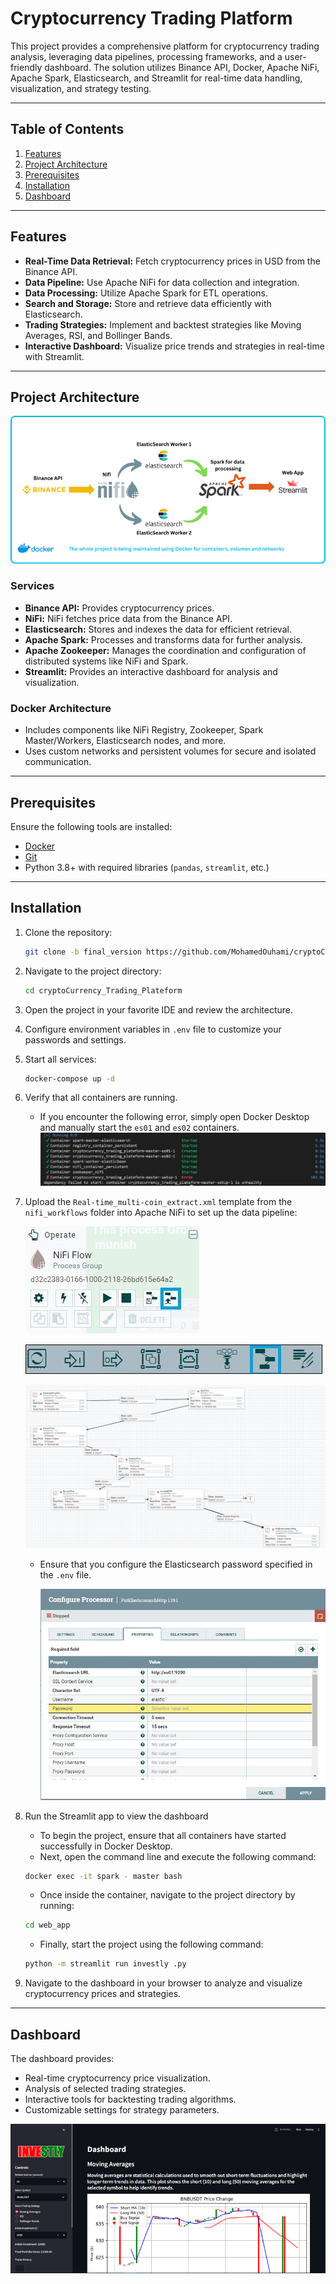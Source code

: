 # Cryptocurrency Trading Platform

This project provides a comprehensive platform for cryptocurrency trading analysis, leveraging data pipelines, processing frameworks, and a user-friendly dashboard. The solution utilizes Binance API, Docker, Apache NiFi, Apache Spark, Elasticsearch, and Streamlit for real-time data handling, visualization, and strategy testing.

---

## Table of Contents

1. [Features](#features)
2. [Project Architecture](#project-architecture)
3. [Prerequisites](#prerequisites)
4. [Installation](#installation)
5. [Dashboard](#dashboard)

---

## Features

- **Real-Time Data Retrieval:** Fetch cryptocurrency prices in USD from the Binance API.
- **Data Pipeline:** Use Apache NiFi for data collection and integration.
- **Data Processing:** Utilize Apache Spark for ETL operations.
- **Search and Storage:** Store and retrieve data efficiently with Elasticsearch.
- **Trading Strategies:** Implement and backtest strategies like Moving Averages, RSI, and Bollinger Bands.
- **Interactive Dashboard:** Visualize price trends and strategies in real-time with Streamlit.

---

## Project Architecture

![Project Architecture](misc\architecture.png)

### Services

- **Binance API:** Provides cryptocurrency prices.
- **NiFi:** NiFi fetches price data from the Binance API.
- **Elasticsearch:** Stores and indexes the data for efficient retrieval.
- **Apache Spark:** Processes and transforms data for further analysis.
- **Apache Zookeeper:** Manages the coordination and configuration of distributed systems like NiFi and Spark.
- **Streamlit:** Provides an interactive dashboard for analysis and visualization.

### Docker Architecture

- Includes components like NiFi Registry, Zookeeper, Spark Master/Workers, Elasticsearch nodes, and more.
- Uses custom networks and persistent volumes for secure and isolated communication.

---

## Prerequisites

Ensure the following tools are installed:

- [Docker](https://www.docker.com/)
- [Git](https://git-scm.com/)
- Python 3.8+ with required libraries (`pandas`, `streamlit`, etc.)

---

## Installation

1. Clone the repository:
   ```bash
   git clone -b final_version https://github.com/MohamedOuhami/cryptoCurrency_Trading_Plateform.git
   ```
2. Navigate to the project directory:
   ```bash
   cd cryptoCurrency_Trading_Plateform
   ```
3. Open the project in your favorite IDE and review the architecture.

4. Configure environment variables in `.env` file to customize your passwords and settings.
5. Start all services:
   ```bash
   docker-compose up -d
   ```
6. Verify that all containers are running.

   - If you encounter the following error, simply open Docker Desktop and manually start the `es01` and `es02` containers.
     ![Docker Error](misc\docker_error.jpg)

7. Upload the `Real-time_multi-coin_extract.xml` template from the `nifi_workflows` folder into Apache NiFi to set up the data pipeline:

   ![Upload Template](misc\upload_nifi_template.jpg)

   ![Drag/Drop Template](misc\drag_nifi_template.jpg)

   ![Nifi Workflow](misc\Nifi_template.png)

   - Ensure that you configure the Elasticsearch password specified in the `.env` file.

     ![Elasticsearch](misc\Nifi_ES_Processor.jpg)

8. Run the Streamlit app to view the dashboard
   - To begin the project, ensure that all containers have started successfully in Docker Desktop.
   - Next, open the command line and execute the following command:
   ```bash
   docker exec -it spark - master bash
   ```
   - Once inside the container, navigate to the project directory by running:
   ```bash
   cd web_app
   ```
   - Finally, start the project using the following command:
   ```bash
   python -m streamlit run investly .py
   ```
9. Navigate to the dashboard in your browser to analyze and visualize cryptocurrency prices and strategies.

---

## Dashboard

The dashboard provides:

- Real-time cryptocurrency price visualization.
- Analysis of selected trading strategies.
- Interactive tools for backtesting trading algorithms.
- Customizable settings for strategy parameters.

![Dashboard](misc\Dashboard.png)
